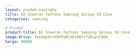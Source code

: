 ```yaml
---
layout: produk-casinghp
title: Ed Sheeran Tattoos Samsung Galaxy S9 Case
categories: samsung

# Produk
product-title: Ed Sheeran Tattoos Samsung Galaxy S9 Case
image-drive: 1miUqp9zrH5PPq9CmEsB0tv72DsynC5HA
harga: 90000
---
```

